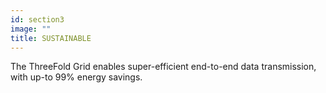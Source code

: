 ```yaml
---
id: section3
image: ""
title: SUSTAINABLE
---
```


The ThreeFold Grid enables super-efficient end-to-end data transmission, with up-to 99% energy savings.
